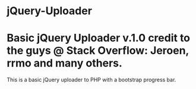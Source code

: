 jQuery-Uploader
===============

Basic jQuery Uploader v.1.0
credit to the guys @ Stack Overflow: Jeroen, rrmo and many others.
=====

This is a basic jQuery uploader to PHP with a bootstrap progress bar. 

